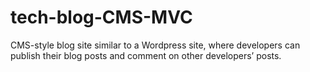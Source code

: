 # tech-blog-CMS-MVC
CMS-style blog site similar to a Wordpress site, where developers can publish their blog posts and comment on other developers’ posts.
